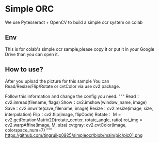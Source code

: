 # Simple ORC

We use Pytesseract + OpenCV to build a simple ocr system on colab

## Env

This is for colab's simple ocr sample,please copy it or put it in your Google Drive than you can open it.


## How to use?

After you upload the picture for this sample
You can Read/Resize/Flip/Rotate or cvtColor via use cv2 package.

Follow this information and change the config you need.
"""
Read：cv2.imread(filename, flags) 
Show：cv2.imshow(window_name, image) 
Save：cv2.imwrite(save_filename, image)
Resize：cv2.resize(image, size, interpolation) 
Flip：cv2.flip(image, flipCode) 
Rotate： M = cv2.getRotationMatrix2D(rotate_center, rotate_angle, ratio) rot_img = cv2.warpAffine(image, M, size) 
cvtgray: cv2.cvtColor(image, colorspace_num=7)
"""
https://github.com/tingruikp0925/simpleocr/blob/main/pic/pic01.png
